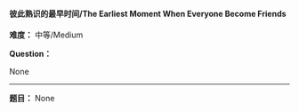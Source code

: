 #### 彼此熟识的最早时间/The Earliest Moment When Everyone Become Friends
**难度：** 中等/Medium

**Question：** 

None

------

**题目：** 
None
